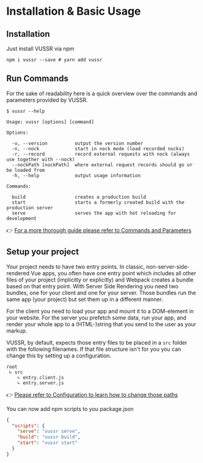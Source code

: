 # Installation & Basic Usage

## Installation

Just install VUSSR via npm

```console
npm i vussr --save # yarn add vussr
```

## Run Commands

For the sake of readability here is a quick overview over the commands and parameters provided by
VUSSR.

```
$ vussr --help

Usage: vussr [options] [command]

Options:

  -v, --version          output the version number
  -n, --nock             start in nock mode (load recorded nocks)
  -r, --record           record external requests with nock (always use together with --nock)
  --nockPath [nockPath]  where external request records should go or be loaded from
  -h, --help             output usage information

Commands:

  build                  creates a production build
  start                  starts a formerly created build with the production server
  serve                  serves the app with hot reloading for development

```

👉 [For a more thorough guide please refer to Commands and Parameters](./commands-and-parameters.md)

## Setup your project

Your project needs to have two entry points. In classic, non-server-side-rendered Vue apps, you
often have one entry point which includes all other files of your project (implicitly or explicitly)
and Webpack creates a bundle based on that entry point. With Server Side Rendering you need two
bundles, one for your client and one for your server. Those bundles run the same app (your project)
but set them up in a different manner.

For the client you need to load your app and mount it to a DOM-element in your website. For the server
you prefetch some data, run your app, and render your whole app to a (HTML-)string that you send to the
user as your markup.

VUSSR, by default, expects those entry files to be placed in a `src` folder with the following filenames.
If that file structure isn't for you you can change this by setting up a configuration.

```
root
 ∟ src
    ∟ entry.client.js
    ∟ entry.server.js
```

👉 [Please refer to Configuration to learn how to change those paths](./configuration.md)

You can now add npm scripts to you package.json

```json
{
  "scripts": {
    "serve": "vussr serve",
    "build": "vussr build",
    "start": "vussr start"
  }
}
```
